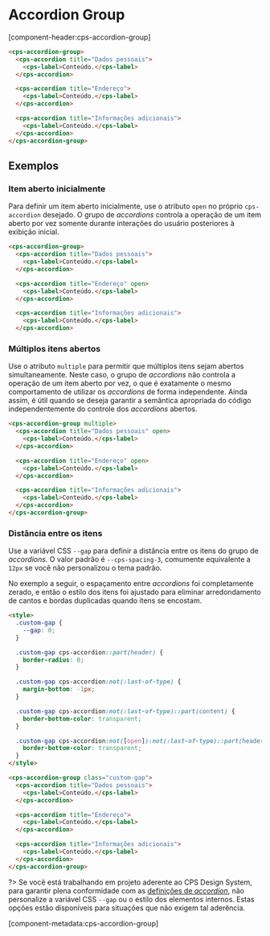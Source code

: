 # Accordion Group

[component-header:cps-accordion-group]

```html preview
<cps-accordion-group>
  <cps-accordion title="Dados pessoais">
    <cps-label>Conteúdo.</cps-label>
  </cps-accordion>

  <cps-accordion title="Endereço">
    <cps-label>Conteúdo.</cps-label>
  </cps-accordion>

  <cps-accordion title="Informações adicionais">
    <cps-label>Conteúdo.</cps-label>
  </cps-accordion>
</cps-accordion-group>
```

## Exemplos

### Item aberto inicialmente

Para definir um item aberto inicialmente, use o atributo `open` no próprio `cps-accordion` desejado. O grupo de _accordions_ controla a operação de um item aberto por vez somente durante interações do usuário posteriores à exibição inicial.

```html preview
<cps-accordion-group>
  <cps-accordion title="Dados pessoais">
    <cps-label>Conteúdo.</cps-label>
  </cps-accordion>

  <cps-accordion title="Endereço" open>
    <cps-label>Conteúdo.</cps-label>
  </cps-accordion>

  <cps-accordion title="Informações adicionais">
    <cps-label>Conteúdo.</cps-label>
  </cps-accordion>
```

### Múltiplos itens abertos

Use o atributo `multiple` para permitir que múltiplos itens sejam abertos simultaneamente. Neste caso, o grupo de _accordions_ não controla a operação de um item aberto por vez, o que é exatamente o mesmo comportamento de utilizar os _accordions_ de forma independente. Ainda assim, é útil quando se deseja garantir a semântica apropriada do código independentemente do controle dos _accordions_ abertos.

```html preview
<cps-accordion-group multiple>
  <cps-accordion title="Dados pessoais" open>
    <cps-label>Conteúdo.</cps-label>
  </cps-accordion>

  <cps-accordion title="Endereço" open>
    <cps-label>Conteúdo.</cps-label>
  </cps-accordion>

  <cps-accordion title="Informações adicionais">
    <cps-label>Conteúdo.</cps-label>
  </cps-accordion>
</cps-accordion-group>
```

### Distância entre os itens

Use a variável CSS `--gap` para definir a distância entre os itens do grupo de _accordions_. O valor padrão é `--cps-spacing-3`, comumente equivalente a `12px` se você não personalizou o tema padrão.

No exemplo a seguir, o espaçamento entre _accordions_ foi completamente zerado, e então o estilo dos itens foi ajustado para eliminar arredondamento de cantos e bordas duplicadas quando itens se encostam.

```html preview
<style>
  .custom-gap {
    --gap: 0;
  }

  .custom-gap cps-accordion::part(header) {
    border-radius: 0;
  }

  .custom-gap cps-accordion:not(:last-of-type) {
    margin-bottom: -1px;
  }

  .custom-gap cps-accordion:not(:last-of-type)::part(content) {
    border-bottom-color: transparent;
  }

  .custom-gap cps-accordion:not([open]):not(:last-of-type)::part(header) {
    border-bottom-color: transparent;
  }
</style>

<cps-accordion-group class="custom-gap">
  <cps-accordion title="Dados pessoais">
    <cps-label>Conteúdo.</cps-label>
  </cps-accordion>

  <cps-accordion title="Endereço">
    <cps-label>Conteúdo.</cps-label>
  </cps-accordion>

  <cps-accordion title="Informações adicionais">
    <cps-label>Conteúdo.</cps-label>
  </cps-accordion>
</cps-accordion-group>
```

?> Se você está trabalhando em projeto aderente ao CPS Design System, para garantir plena conformidade com as [definições de _accordion_](https://cpsrepositorio.github.io/cps-design-system/documentacao/accordion.htmls), não personalize a variável CSS `--gap` ou o estilo dos elementos internos. Estas opções estão disponíveis para situações que não exigem tal aderência.

[component-metadata:cps-accordion-group]

